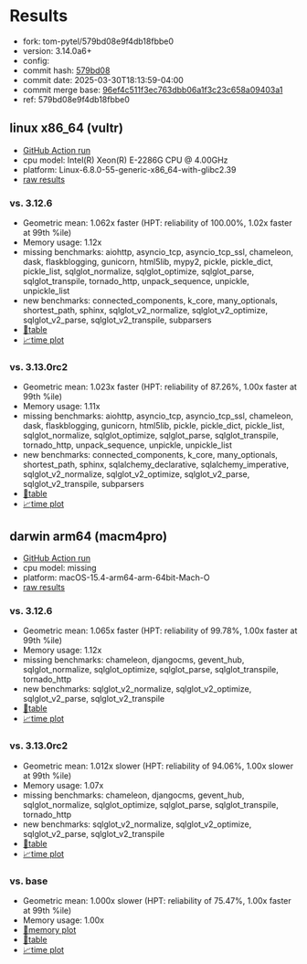 # Results

- fork: tom-pytel/579bd08e9f4db18fbbe0
- version: 3.14.0a6+
- config: 
- commit hash: [579bd08](https://github.com/tom%2dpytel/cpython/commit/579bd08)
- commit date: 2025-03-30T18:13:59-04:00
- commit merge base: [96ef4c511f3ec763dbb06a1f3c23c658a09403a1](https://github.com/python/cpython/commit/96ef4c511f3ec763dbb06a1f3c23c658a09403a1)
- ref: 579bd08e9f4db18fbbe0

## linux x86_64 (vultr)

- [GitHub Action run](https://github.com/facebookexperimental/free-threading-benchmarking/actions/runs/14264990068)
- cpu model: Intel(R) Xeon(R) E-2286G CPU @ 4.00GHz
- platform: Linux-6.8.0-55-generic-x86_64-with-glibc2.39
- [raw results](bm-20250330-vultr-x86_64-tom%252dpytel-579bd08e9f4db18fbbe0-3.14.0a6%2B-579bd08.json)

### vs. 3.12.6

- Geometric mean: 1.062x faster (HPT: reliability of 100.00%, 1.02x faster at 99th %ile)
- Memory usage: 1.12x
- missing benchmarks: aiohttp, asyncio_tcp, asyncio_tcp_ssl, chameleon, dask, flaskblogging, gunicorn, html5lib, mypy2, pickle, pickle_dict, pickle_list, sqlglot_normalize, sqlglot_optimize, sqlglot_parse, sqlglot_transpile, tornado_http, unpack_sequence, unpickle, unpickle_list
- new benchmarks: connected_components, k_core, many_optionals, shortest_path, sphinx, sqlglot_v2_normalize, sqlglot_v2_optimize, sqlglot_v2_parse, sqlglot_v2_transpile, subparsers
- [📄table](bm-20250330-vultr-x86_64-tom%252dpytel-579bd08e9f4db18fbbe0-3.14.0a6%2B-579bd08-vs-3.12.6.md)
- [📈time plot](bm-20250330-vultr-x86_64-tom%252dpytel-579bd08e9f4db18fbbe0-3.14.0a6%2B-579bd08-vs-3.12.6.svg)

### vs. 3.13.0rc2

- Geometric mean: 1.023x faster (HPT: reliability of 87.26%, 1.00x faster at 99th %ile)
- Memory usage: 1.11x
- missing benchmarks: aiohttp, asyncio_tcp, asyncio_tcp_ssl, chameleon, dask, flaskblogging, gunicorn, html5lib, pickle, pickle_dict, pickle_list, sqlglot_normalize, sqlglot_optimize, sqlglot_parse, sqlglot_transpile, tornado_http, unpack_sequence, unpickle, unpickle_list
- new benchmarks: connected_components, k_core, many_optionals, shortest_path, sphinx, sqlalchemy_declarative, sqlalchemy_imperative, sqlglot_v2_normalize, sqlglot_v2_optimize, sqlglot_v2_parse, sqlglot_v2_transpile, subparsers
- [📄table](bm-20250330-vultr-x86_64-tom%252dpytel-579bd08e9f4db18fbbe0-3.14.0a6%2B-579bd08-vs-3.13.0rc2.md)
- [📈time plot](bm-20250330-vultr-x86_64-tom%252dpytel-579bd08e9f4db18fbbe0-3.14.0a6%2B-579bd08-vs-3.13.0rc2.svg)

## darwin arm64 (macm4pro)

- [GitHub Action run](https://github.com/facebookexperimental/free-threading-benchmarking/actions/runs/14264986933)
- cpu model: missing
- platform: macOS-15.4-arm64-arm-64bit-Mach-O
- [raw results](bm-20250330-macm4pro-arm64-tom%252dpytel-579bd08e9f4db18fbbe0-3.14.0a6%2B-579bd08.json)

### vs. 3.12.6

- Geometric mean: 1.065x faster (HPT: reliability of 99.78%, 1.00x faster at 99th %ile)
- Memory usage: 1.12x
- missing benchmarks: chameleon, djangocms, gevent_hub, sqlglot_normalize, sqlglot_optimize, sqlglot_parse, sqlglot_transpile, tornado_http
- new benchmarks: sqlglot_v2_normalize, sqlglot_v2_optimize, sqlglot_v2_parse, sqlglot_v2_transpile
- [📄table](bm-20250330-macm4pro-arm64-tom%252dpytel-579bd08e9f4db18fbbe0-3.14.0a6%2B-579bd08-vs-3.12.6.md)
- [📈time plot](bm-20250330-macm4pro-arm64-tom%252dpytel-579bd08e9f4db18fbbe0-3.14.0a6%2B-579bd08-vs-3.12.6.svg)

### vs. 3.13.0rc2

- Geometric mean: 1.012x slower (HPT: reliability of 94.06%, 1.00x slower at 99th %ile)
- Memory usage: 1.07x
- missing benchmarks: chameleon, djangocms, gevent_hub, sqlglot_normalize, sqlglot_optimize, sqlglot_parse, sqlglot_transpile, tornado_http
- new benchmarks: sqlglot_v2_normalize, sqlglot_v2_optimize, sqlglot_v2_parse, sqlglot_v2_transpile
- [📄table](bm-20250330-macm4pro-arm64-tom%252dpytel-579bd08e9f4db18fbbe0-3.14.0a6%2B-579bd08-vs-3.13.0rc2.md)
- [📈time plot](bm-20250330-macm4pro-arm64-tom%252dpytel-579bd08e9f4db18fbbe0-3.14.0a6%2B-579bd08-vs-3.13.0rc2.svg)

### vs. base

- Geometric mean: 1.000x slower (HPT: reliability of 75.47%, 1.00x faster at 99th %ile)
- Memory usage: 1.00x
- [🧠memory plot](bm-20250330-macm4pro-arm64-tom%252dpytel-579bd08e9f4db18fbbe0-3.14.0a6%2B-579bd08-vs-base-mem.svg)
- [📄table](bm-20250330-macm4pro-arm64-tom%252dpytel-579bd08e9f4db18fbbe0-3.14.0a6%2B-579bd08-vs-base.md)
- [📈time plot](bm-20250330-macm4pro-arm64-tom%252dpytel-579bd08e9f4db18fbbe0-3.14.0a6%2B-579bd08-vs-base.svg)

